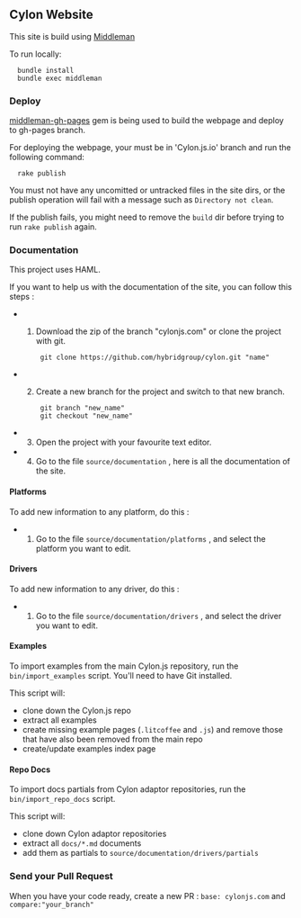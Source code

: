 ## Cylon Website

This site is build using [Middleman](http://middlemanapp.com/getting-started/)  
  
To run locally:  

      bundle install
      bundle exec middleman

### Deploy

[middleman-gh-pages](https://github.com/neo/middleman-gh-pages) gem is being used to build the webpage and deploy to gh-pages branch.  

For deploying the webpage, your must be in 'Cylon.js.io' branch and run the following command:

      rake publish

You must not have any uncomitted or untracked files in the site dirs, or the publish operation will fail with a message such as `Directory not clean`.

If the publish fails, you might need to remove the `build` dir before trying to run `rake publish` again.

### Documentation

This project uses HAML.

If you want to help us with the documentation of the site, you can follow this steps :

- 1) Download the zip of the branch "cylonjs.com" or clone the project with git.

		  git clone https://github.com/hybridgroup/cylon.git "name"

- 2) Create a new branch for the project and switch to that new branch.

		  git branch "new_name"
		  git checkout "new_name"

- 3) Open the project with your favourite text editor.

- 4) Go to the file `source/documentation` , here is all the documentation of the site.

#### Platforms

To add new information to any platform, do this : 

- 1) Go to the file `source/documentation/platforms` , and select the platform you want to edit.

#### Drivers

To add new information to any driver, do this : 

- 1) Go to the file `source/documentation/drivers` , and select the driver you want to edit.

#### Examples

To import examples from the main Cylon.js repository, run the
`bin/import_examples` script. You'll need to have Git installed.

This script will:

- clone down the Cylon.js repo
- extract all examples
- create missing example pages (`.litcoffee` and `.js`) and remove those that have
  also been removed from the main repo
- create/update examples index page

#### Repo Docs

To import docs partials from Cylon adaptor repositories, run the
`bin/import_repo_docs` script.

This script will:

- clone down Cylon adaptor repositories
- extract all `docs/*.md` documents
- add them as partials to `source/documentation/drivers/partials`

### Send your Pull Request

When you have your code ready, create a new PR : `base: cylonjs.com` and `compare:"your_branch"`
